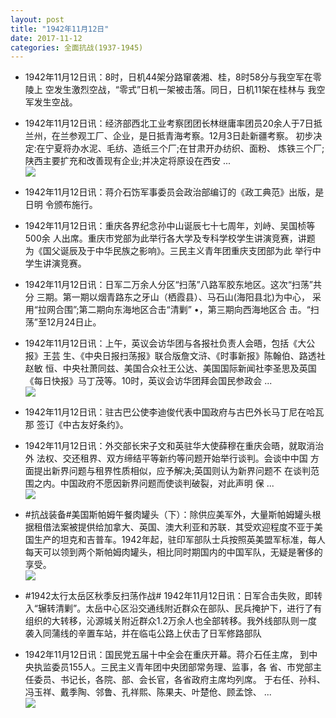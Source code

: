 ```yaml
---
layout: post
title: "1942年11月12日"
date: 2017-11-12
categories: 全面抗战(1937-1945)
---
```


<meta name="referrer" content="no-referrer" />

- 1942年11月12日讯：8时，日机44架分路窜袭湘、桂，8时58分与我空军在零陵上 空发生激烈空战，“零式”日机一架被击落。同日，日机11架在桂林与 我空军发生空战。 

- 1942年11月12日讯：经济部西北工业考察团团长林继庸率团员20余人于7日抵 兰州，在兰参观工厂、企业，是日抵青海考察。12月3日赴新疆考察。 初步决定:在宁夏将办水泥、毛纺、造纸三个厂;在甘肃开办纺织、面粉、 炼铁三个厂;陕西主要扩充和改善现有企业;并决定将原设在西安 ... <br/><img src="https://wx4.sinaimg.cn/large/aca367d8ly1flflodjgcaj20c809zjrg.jpg" />

- 1942年11月12日讯：蒋介石饬军事委员会政治部编订的《政工典范》出版，是日明 令颁布施行。 

- 1942年11月12日讯：重庆各界纪念孙中山诞辰七十七周年，刘峙、吴国桢等500余 人出席。重庆市党部为此举行各大学及专科学校学生讲演竞赛，讲题 为《国父诞辰及于中华民族之影响》。三民主义青年团重庆支团部为此 举行中学生讲演竞赛。 

- 1942年11月12日讯：日军二万余人分区“扫荡”八路军胶东地区。这次“扫荡”共分 三期。第一期以烟青路东之牙山（栖霞县）、马石山(海阳县北)为中心， 采用“拉网合围”;第二期向东海地区合击“清剿” •，第三期向西海地区合 击。“扫荡”至12月24日止。 

- 1942年11月12日讯：上午，英议会访华团与各报社负责人会晤，包括《大公报》王芸 生、《中央日报扫荡报》联合版詹文浒、《时事新报》陈翰伯、路透社赵敏 恒、中央社萧同兹、美国合众社王公达、美国国际新闻社李圣思及英国 《每日快报》马丁茂等。10时，英议会访华团拜会国民参政会 ... <br/><img src="https://wx2.sinaimg.cn/large/aca367d8ly1flf7sn69wwj20c8090aa3.jpg" />

- 1942年11月12日讯：驻古巴公使李迪俊代表中国政府与古巴外长马丁尼在哈瓦那 签订《中古友好条约》。 

- 1942年11月12日讯：外交部长宋子文和英驻华大使薛穆在重庆会晤，就取消治外 法权、交还租界、双方缔结平等新约等问题开始举行谈判。会谈中中国 方面提出新界问题与租界性质相似，应予解决;英国则认为新界问题不 在谈判范围之内。中国政府不愿因新界问题而使谈判破裂，对此声明 保 ... <br/><img src="https://wx1.sinaimg.cn/large/aca367d8ly1flf4c630afj20c8090t8q.jpg" />

- #抗战装备#美国斯帕姆午餐肉罐头（下）：除供应美军外，大量斯帕姆罐头根据租借法案被提供给加拿大、英国、澳大利亚和苏联．其受欢迎程度不亚于美国生产的坦克和吉普车。1942年起，驻印军部队士兵按照英美盟军标准，每人每天可以领到两个斯帕姆肉罐头，相比同时期国内的中国军队，无疑是奢侈的享受。 <br/><img src="https://wx4.sinaimg.cn/large/aca367d8ly1flf2l7tlh4j20cs0k8n19.jpg" />

- #1942太行太岳区秋季反扫荡作战# 1942年11月12日讯：日军合击失败，即转入“辗转清剿”。太岳中心区沿交通线附近群众在部队、民兵掩护下，进行了有组织的大转移，沁源城关附近群众1.2万余人也全部转移。我外线部队则一度袭入同蒲线的辛置车站，并在临屯公路上伏击了日军修路部队 

- 1942年11月12日讯：国民党五届十中全会在重庆开幕。蒋介石任主席， 到中央执监委员155人。三民主义青年团中央团部常务理、监事，各 省、市党部主任委员、书记长，各院、部、会长官，各省政府主席均列席。 于右任、孙科、冯玉祥、戴季陶、邻鲁、孔祥熙、陈果夫、叶楚伧、顾孟馀、 ... <br/><img src="https://wx1.sinaimg.cn/large/aca367d8ly1flez3ulwdvj20c809zdfv.jpg" />

